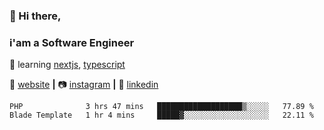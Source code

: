 ### 👋 Hi there, 
### i'am a Software Engineer

🧠 learning [nextjs][next], [typescript][typescript]    

🏡 [website][website] **|** 
📷 [instagram][instagram] **|** 
👔 [linkedin][linkedin]


<!--START_SECTION:waka-->
```text
PHP              3 hrs 47 mins   ███████████████████▒░░░░░   77.89 % 
Blade Template   1 hr 4 mins     █████▓░░░░░░░░░░░░░░░░░░░   22.11 % 
```
<!--END_SECTION:waka-->



[adobe]: https://adobe.com
[react]: http://reactjs.org
[firebase]: https://firebase.google.com
[styled]: https://styled-components.com
[jamstack]: https://jamstack.org
[next]: https://nextjs.org
[typescript]: https://www.typescriptlang.org
[website]: https://robikurniawan.github.io

[instagram]: https://instagram.com/robikurnwn
[linkedin]: https://linkedin.com/in/robikurniawan
[@linyjayadev]: https://github.com/linyjayadev
